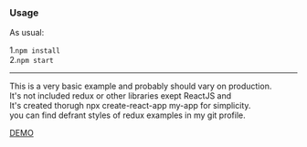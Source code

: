 ### Usage

As usual:

1.`npm install`<br />
2.`npm start`
***
This is a very basic example and probably should vary on production.<br />
It's not included redux or other libraries exept ReactJS and <br />
It's created thorugh npx create-react-app my-app for simplicity.<br />
you can find defrant styles of redux examples in my git profile.

[DEMO](https://eran-or.github.io/contacts_tree/)

